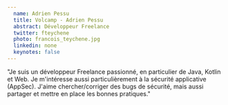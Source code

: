 ```yaml
---
  name: Adrien Pessu
  title: Volcamp - Adrien Pessu
  abstract: Développeur Freelance
  twitter: fteychene
  photo: francois_teychene.jpg
  linkedin: none
  keynotes: false
---
```

"Je suis un développeur Freelance passionné, en particulier de Java, Kotlin et Web. Je m'intéresse aussi particulièrement à la sécurité applicative (AppSec). J'aime chercher/corriger des bugs de sécurité, mais aussi partager et mettre en place les bonnes pratiques."
